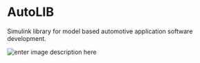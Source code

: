 # AutoLIB
Simulink library for model based automotive application software development.

![enter image description here](https://i.imgur.com/YvOADT4.png)
